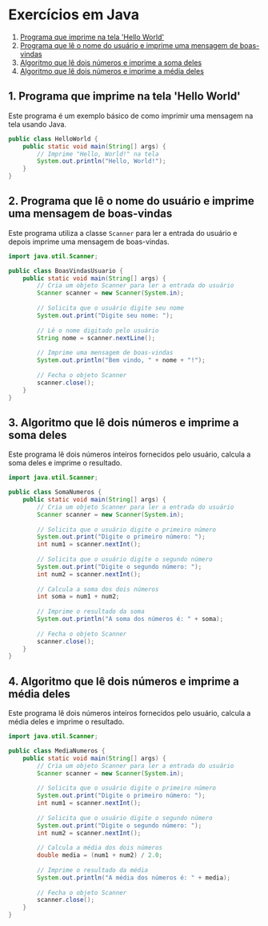 # Exercícios em Java

1. [Programa que imprime na tela 'Hello World'](#1-programa-que-imprime-na-tela-hello-world)
2. [Programa que lê o nome do usuário e imprime uma mensagem de boas-vindas](#2-programa-que-lê-o-nome-do-usuário-e-imprime-uma-mensagem-de-boas-vindas)
3. [Algoritmo que lê dois números e imprime a soma deles](#3-algoritmo-que-lê-dois-números-e-imprime-a-soma-deles)
4. [Algoritmo que lê dois números e imprime a média deles](#4-algoritmo-que-lê-dois-números-e-imprime-a-média-deles)

## 1. Programa que imprime na tela 'Hello World'
Este programa é um exemplo básico de como imprimir uma mensagem na tela usando Java.
```java
public class HelloWorld {
    public static void main(String[] args) {
        // Imprime "Hello, World!" na tela
        System.out.println("Hello, World!");
    }
}
```

## 2. Programa que lê o nome do usuário e imprime uma mensagem de boas-vindas
Este programa utiliza a classe `Scanner` para ler a entrada do usuário e depois imprime uma mensagem de boas-vindas.
```java
import java.util.Scanner;

public class BoasVindasUsuario {
    public static void main(String[] args) {
        // Cria um objeto Scanner para ler a entrada do usuário
        Scanner scanner = new Scanner(System.in);
        
        // Solicita que o usuário digite seu nome
        System.out.print("Digite seu nome: ");
        
        // Lê o nome digitado pelo usuário
        String nome = scanner.nextLine();
        
        // Imprime uma mensagem de boas-vindas
        System.out.println("Bem vindo, " + nome + "!");
        
        // Fecha o objeto Scanner
        scanner.close();
    }
}
```

## 3. Algoritmo que lê dois números e imprime a soma deles
Este programa lê dois números inteiros fornecidos pelo usuário, calcula a soma deles e imprime o resultado.
```java
import java.util.Scanner;

public class SomaNumeros {
    public static void main(String[] args) {
        // Cria um objeto Scanner para ler a entrada do usuário
        Scanner scanner = new Scanner(System.in);
        
        // Solicita que o usuário digite o primeiro número
        System.out.print("Digite o primeiro número: ");
        int num1 = scanner.nextInt();
        
        // Solicita que o usuário digite o segundo número
        System.out.print("Digite o segundo número: ");
        int num2 = scanner.nextInt();
        
        // Calcula a soma dos dois números
        int soma = num1 + num2;
        
        // Imprime o resultado da soma
        System.out.println("A soma dos números é: " + soma);
        
        // Fecha o objeto Scanner
        scanner.close();
    }
}
```

## 4. Algoritmo que lê dois números e imprime a média deles
Este programa lê dois números inteiros fornecidos pelo usuário, calcula a média deles e imprime o resultado.
```java
import java.util.Scanner;

public class MediaNumeros {
    public static void main(String[] args) {
        // Cria um objeto Scanner para ler a entrada do usuário
        Scanner scanner = new Scanner(System.in);
        
        // Solicita que o usuário digite o primeiro número
        System.out.print("Digite o primeiro número: ");
        int num1 = scanner.nextInt();
        
        // Solicita que o usuário digite o segundo número
        System.out.print("Digite o segundo número: ");
        int num2 = scanner.nextInt();
        
        // Calcula a média dos dois números
        double media = (num1 + num2) / 2.0;
        
        // Imprime o resultado da média
        System.out.println("A média dos números é: " + media);
        
        // Fecha o objeto Scanner
        scanner.close();
    }
}